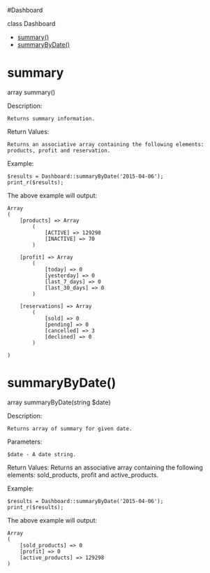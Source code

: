 #Dashboard

class Dashboard

* [summary()](#summary)
* [summaryByDate()](#summarybydate)

summary
=========
  array summary()

Description:

	Returns summary information.
  
Return Values:

	Returns an associative array containing the following elements: products, profit and reservation.

Example:

	$results = Dashboard::summaryByDate('2015-04-06');
	print_r($results);

The above example will output:

	Array
	(
		[products] => Array
			(
				[ACTIVE] => 129298
				[INACTIVE] => 70
			)

		[profit] => Array
			(
				[today] => 0
				[yesterday] => 0
				[last_7_days] => 0
				[last_30_days] => 0
			)

		[reservations] => Array
			(
				[sold] => 0
				[pending] => 0
				[cancelled] => 3
				[declined] => 0
			)

	)

summaryByDate()
=========
  array summaryByDate(string $date)

Description:

	Returns array of summary for given date.

Parameters:

	$date - A date string. 
  
Return Values:
	Returns an associative array containing the following elements: sold_products, profit and active_products.

Example:

	$results = Dashboard::summaryByDate('2015-04-06');
	print_r($results);

The above example will output:

	Array
	(
		[sold_products] => 0
		[profit] => 0
		[active_products] => 129298
	)
